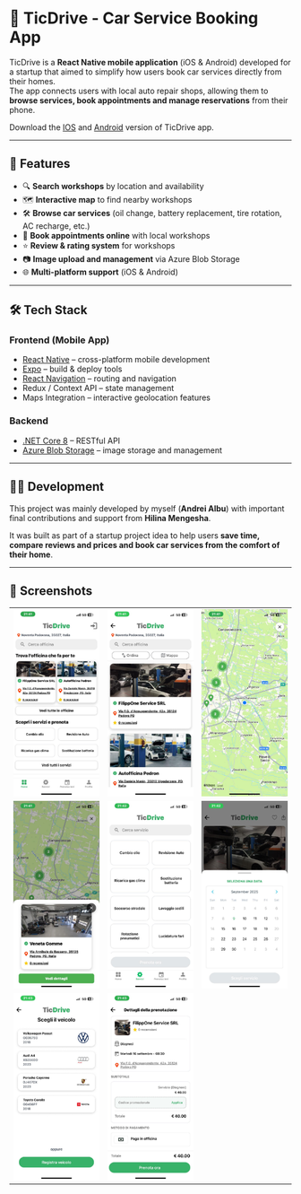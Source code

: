 # 🚗 TicDrive - Car Service Booking App

TicDrive is a **React Native mobile application** (iOS & Android) developed for a startup that aimed to simplify how users book car services directly from their homes.  
The app connects users with local auto repair shops, allowing them to **browse services, book appointments and manage reservations** from their phone.

Download the [IOS](https://apps.apple.com/it/app/ticdrive/id6740627366?l=en-GB) and [Android](https://play.google.com/store/apps/details?id=com.ticdrive.app&pcampaignid=web_share) version of TicDrive app.

---

## 📱 Features

- 🔍 **Search workshops** by location and availability  
- 🗺️ **Interactive map** to find nearby workshops  
- 🛠️ **Browse car services** (oil change, battery replacement, tire rotation, AC recharge, etc.)  
- 📅 **Book appointments online** with local workshops  
- ⭐ **Review & rating system** for workshops  
- 📷 **Image upload and management** via Azure Blob Storage  
- 🌐 **Multi-platform support** (iOS & Android)  

---

## 🛠️ Tech Stack

### Frontend (Mobile App)
- [React Native](https://reactnative.dev/) – cross-platform mobile development  
- [Expo](https://expo.dev/) – build & deploy tools  
- [React Navigation](https://reactnavigation.org/) – routing and navigation  
- Redux / Context API – state management  
- Maps Integration – interactive geolocation features  

### Backend
- [.NET Core 8](https://learn.microsoft.com/en-us/aspnet/core/?view=aspnetcore-8.0) – RESTful API  
- [Azure Blob Storage](https://azure.microsoft.com/en-us/services/storage/blobs/) – image storage and management  

---

## 👨‍💻 Development

This project was mainly developed by myself (**Andrei Albu**) with important final contributions and support from **Hilina Mengesha**.  

It was built as part of a startup project idea to help users **save time, compare reviews and prices and book car services from the comfort of their home**.

---

## 📸 Screenshots

<table>
  <tr>
    <td><img src="./assets/images/screenshots/1.jpeg" width="250" /></td>
    <td><img src="./assets/images/screenshots/2.jpeg" width="250" /></td>
    <td><img src="./assets/images/screenshots/3.jpeg" width="250" /></td>
  </tr>
  <tr>
    <td><img src="./assets/images/screenshots/4.jpeg" width="250" /></td>
    <td><img src="./assets/images/screenshots/5.jpeg" width="250" /></td>
    <td><img src="./assets/images/screenshots/6.jpeg" width="250" /></td>
  </tr>
  <tr>
    <td><img src="./assets/images/screenshots/7.jpeg" width="250" /></td>
    <td><img src="./assets/images/screenshots/8.jpeg" width="250" /></td>
  </tr>
</table>
